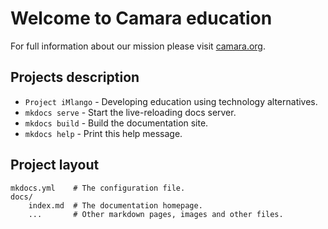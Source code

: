 # Welcome to Camara education

For full information about our mission please visit [camara.org](http://camara.org).

## Projects description

* `Project iMlango` - Developing education using technology  alternatives.
* `mkdocs serve` - Start the live-reloading docs server.
* `mkdocs build` - Build the documentation site.
* `mkdocs help` - Print this help message.

## Project layout

    mkdocs.yml    # The configuration file.
    docs/
        index.md  # The documentation homepage.
        ...       # Other markdown pages, images and other files.



